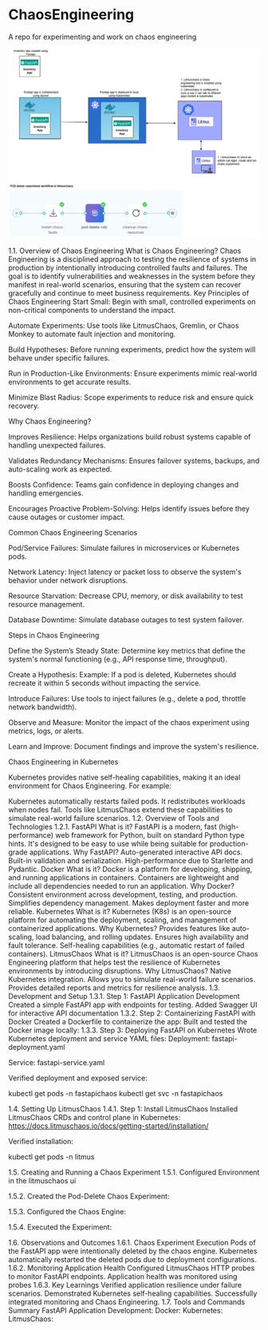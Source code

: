 # ChaosEngineering
A repo for experimenting and work on chaos engineering

![Alt Text](images/Architecture.png)

1.1. Overview of Chaos Engineering
What is Chaos Engineering?
Chaos Engineering is a disciplined approach to testing the resilience of systems in production by intentionally introducing controlled faults and failures. The goal is to identify vulnerabilities and weaknesses in the system before they manifest in real-world scenarios, ensuring that the system can recover gracefully and continue to meet business requirements.
Key Principles of Chaos Engineering
Start Small:
Begin with small, controlled experiments on non-critical components to understand the impact.

Automate Experiments:
Use tools like LitmusChaos, Gremlin, or Chaos Monkey to automate fault injection and monitoring.

Build Hypotheses:
Before running experiments, predict how the system will behave under specific failures.

Run in Production-Like Environments:
Ensure experiments mimic real-world environments to get accurate results.

Minimize Blast Radius:
Scope experiments to reduce risk and ensure quick recovery.

Why Chaos Engineering?

Improves Resilience:
Helps organizations build robust systems capable of handling unexpected failures.

Validates Redundancy Mechanisms:
Ensures failover systems, backups, and auto-scaling work as expected.

Boosts Confidence:
Teams gain confidence in deploying changes and handling emergencies.

Encourages Proactive Problem-Solving:
Helps identify issues before they cause outages or customer impact.

Common Chaos Engineering Scenarios

Pod/Service Failures:
Simulate failures in microservices or Kubernetes pods.

Network Latency:
Inject latency or packet loss to observe the system's behavior under network disruptions.

Resource Starvation:
Decrease CPU, memory, or disk availability to test resource management.

Database Downtime:
Simulate database outages to test system failover.

Steps in Chaos Engineering

Define the System’s Steady State:
Determine key metrics that define the system's normal functioning (e.g., API response time, throughput).

Create a Hypothesis:
Example: If a pod is deleted, Kubernetes should recreate it within 5 seconds without impacting the service.

Introduce Failures:
Use tools to inject failures (e.g., delete a pod, throttle network bandwidth).

Observe and Measure:
Monitor the impact of the chaos experiment using metrics, logs, or alerts.

Learn and Improve:
Document findings and improve the system's resilience.

Chaos Engineering in Kubernetes

Kubernetes provides native self-healing capabilities, making it an ideal environment for Chaos Engineering. For example:

Kubernetes automatically restarts failed pods.
It redistributes workloads when nodes fail.
Tools like LitmusChaos extend these capabilities to simulate real-world failure scenarios.
1.2. Overview of Tools and Technologies
1.2.1. FastAPI
What is it?
FastAPI is a modern, fast (high-performance) web framework for Python, built on standard Python type hints. It's designed to be easy to use while being suitable for production-grade applications.
Why FastAPI?
Auto-generated interactive API docs.
Built-in validation and serialization.
High-performance due to Starlette and Pydantic.
Docker
What is it?
Docker is a platform for developing, shipping, and running applications in containers. Containers are lightweight and include all dependencies needed to run an application.
Why Docker?
Consistent environment across development, testing, and production.
Simplifies dependency management.
Makes deployment faster and more reliable.
Kubernetes
What is it?
Kubernetes (K8s) is an open-source platform for automating the deployment, scaling, and management of containerized applications.
Why Kubernetes?
Provides features like auto-scaling, load balancing, and rolling updates.
Ensures high availability and fault tolerance.
Self-healing capabilities (e.g., automatic restart of failed containers).
LitmusChaos
What is it?
LitmusChaos is an open-source Chaos Engineering platform that helps test the resilience of Kubernetes environments by introducing disruptions.
Why LitmusChaos?
Native Kubernetes integration.
Allows you to simulate real-world failure scenarios.
Provides detailed reports and metrics for resilience analysis.
1.3. Development and Setup
1.3.1. Step 1: FastAPI Application Development
Created a simple FastAPI app with endpoints for testing.
Added Swagger UI for interactive API documentation
1.3.2. Step 2: Containerizing FastAPI with
Docker
Created a Dockerfile to containerize the app:
Built and tested the Docker image locally:
1.3.3. Step 3: Deploying FastAPI on Kubernetes
Wrote Kubernetes deployment and service YAML files:
Deployment:
fastapi-deployment.yaml

Service:
fastapi-service.yaml

Verified deployment and exposed service:

kubectl get pods -n fastapichaos kubectl get svc -n fastapichaos

1.4. Setting Up LitmusChaos
1.4.1. Step 1: Install LitmusChaos
Installed LitmusChaos CRDs and control plane in Kubernetes:
https://docs.litmuschaos.io/docs/getting-started/installation/

Verified installation:

kubectl get pods -n litmus

1.5. Creating and Running a Chaos Experiment
1.5.1. Configured Environment in the litmuschaos ui


1.5.2. Created the Pod-Delete Chaos Experiment:


1.5.3. Configured the Chaos Engine:


1.5.4. Executed the Experiment:


1.6. Observations and Outcomes
1.6.1.  Chaos Experiment Execution
Pods of the FastAPI app were intentionally deleted by the chaos engine.
Kubernetes automatically restarted the deleted pods due to deployment configurations.
1.6.2. Monitoring Application Health
Configured LitmusChaos HTTP probes to monitor FastAPI endpoints.
Application health was monitored using probes
1.6.3. Key Learnings
Verified application resilience under failure scenarios.
Demonstrated Kubernetes self-healing capabilities.
Successfully integrated monitoring and Chaos Engineering.
1.7. Tools and Commands Summary
FastAPI Application Development:
Docker:
Kubernetes:
LitmusChaos:

